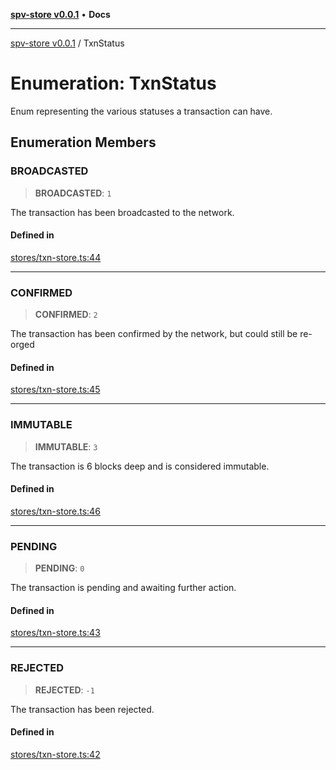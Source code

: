 [**spv-store v0.0.1**](../README.md) • **Docs**

***

[spv-store v0.0.1](../globals.md) / TxnStatus

# Enumeration: TxnStatus

Enum representing the various statuses a transaction can have.

## Enumeration Members

### BROADCASTED

> **BROADCASTED**: `1`

The transaction has been broadcasted to the network.

#### Defined in

[stores/txn-store.ts:44](https://github.com/shruggr/ts-casemod-spv/blob/56b4750a08daabb55f614a1b84ddcb1eb8c8c7fb/src/stores/txn-store.ts#L44)

***

### CONFIRMED

> **CONFIRMED**: `2`

The transaction has been confirmed by the network, but could still be re-orged

#### Defined in

[stores/txn-store.ts:45](https://github.com/shruggr/ts-casemod-spv/blob/56b4750a08daabb55f614a1b84ddcb1eb8c8c7fb/src/stores/txn-store.ts#L45)

***

### IMMUTABLE

> **IMMUTABLE**: `3`

The transaction is 6 blocks deep and is considered immutable.

#### Defined in

[stores/txn-store.ts:46](https://github.com/shruggr/ts-casemod-spv/blob/56b4750a08daabb55f614a1b84ddcb1eb8c8c7fb/src/stores/txn-store.ts#L46)

***

### PENDING

> **PENDING**: `0`

The transaction is pending and awaiting further action.

#### Defined in

[stores/txn-store.ts:43](https://github.com/shruggr/ts-casemod-spv/blob/56b4750a08daabb55f614a1b84ddcb1eb8c8c7fb/src/stores/txn-store.ts#L43)

***

### REJECTED

> **REJECTED**: `-1`

The transaction has been rejected.

#### Defined in

[stores/txn-store.ts:42](https://github.com/shruggr/ts-casemod-spv/blob/56b4750a08daabb55f614a1b84ddcb1eb8c8c7fb/src/stores/txn-store.ts#L42)
